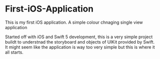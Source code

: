 # First-iOS-Application
This is my first iOS application. A simple colour chnaging single view application

Started off with iOS and Swift 5 development, this is a very simple project buildt to understnad the storyboard and objects of UIKit provided by Swift. It might seem like the application is way too very simple but this is where it all starts.  
